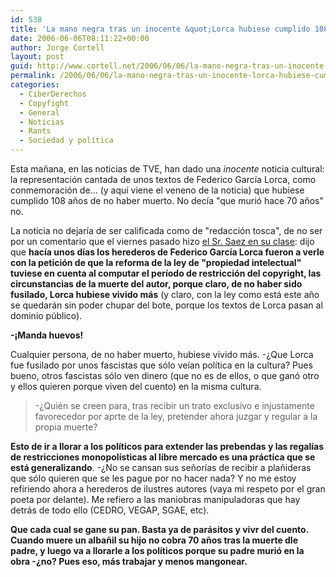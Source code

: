 ```yaml
---
id: 538
title: 'La mano negra tras un inocente &quot;Lorca hubiese cumplido 108 años&quot;'
date: 2006-06-06T08:11:22+00:00
author: Jorge Cortell
layout: post
guid: http://www.cortell.net/2006/06/06/la-mano-negra-tras-un-inocente-lorca-hubiese-cumplido-108-anos/
permalink: /2006/06/06/la-mano-negra-tras-un-inocente-lorca-hubiese-cumplido-108-anos/
categories:
  - CiberDerechos
  - Copyfight
  - General
  - Noticias
  - Rants
  - Sociedad y polí­tica
---
```

Esta mañana, en las noticias de TVE, han dado una _inocente_ noticia cultural: la representación cantada de unos textos de Federico Garcí­a Lorca, como conmemoración de... (y aquí­ viene el veneno de la noticia) que hubiese cumplido 108 años de no haber muerto. No decí­a "que murió hace 70 años" no.
  
La noticia no dejarí­a de ser calificada como de "redacción tosca", de no ser por un comentario que el viernes pasado hizo <a target="_blank" title="Sr. Saez" href="http://www.cortell.net/2006/06/06/su-senoria-reconoce-que-son-marionetas/">el Sr. Saez en su clase</a>: dijo que **hací­a unos dí­as los herederos de Federico Garcí­a Lorca fueron a verle con la petición de que la reforma de la ley de "propiedad intelectual" tuviese en cuenta al computar el perí­odo de restricción del copyright, las circunstancias de la muerte del autor, porque claro, de no haber sido fusilado, Lorca hubiese vivido más** (y claro, con la ley como está este año se quedarán sin poder chupar del bote, porque los textos de Lorca pasan al dominio público).
  
**-¡Manda huevos!**

Cualquier persona, de no haber muerto, hubiese vivido más. -¿Que Lorca fue fusilado por unos fascistas que sólo veí­an polí­tica en la cultura? Pues bueno, otros fascistas sólo ven dinero (que no es de ellos, o que ganó otro y ellos quieren porque viven del cuento) en la misma cultura.

> -¿Quién se creen para, tras recibir un trato exclusivo e injustamente favorecedor por aprte de la ley, pretender ahora juzgar y regular a la propia muerte?

**Esto de ir a llorar a los polí­ticos para extender las prebendas y las regalí­as de restricciones monopolí­sticas al libre mercado es una práctica que se está generalizando**. -¿No se cansan sus señorí­as de recibir a plañideras que sólo quieren que se les pague por no hacer nada? Y no me estoy refiriendo ahora a herederos de ilustres autores (vaya mi respeto por el gran poeta por delante). Me refiero a las maniobras manipuladoras que hay detrás de todo ello (CEDRO, VEGAP, SGAE, etc).

**Que cada cual se gane su pan. Basta ya de parásitos y vivr del cuento. Cuando muere un albañil su hijo no cobra 70 años tras la muerte dle padre, y luego va a llorarle a los polí­ticos porque su padre murió en la obra -¿no? Pues eso, más trabajar y menos mangonear.**